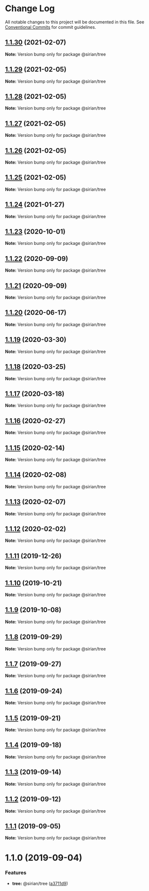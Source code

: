 # Change Log

All notable changes to this project will be documented in this file.
See [Conventional Commits](https://conventionalcommits.org) for commit guidelines.

## [1.1.30](https://github.com/sirian/js/compare/@sirian/tree@1.1.29...@sirian/tree@1.1.30) (2021-02-07)

**Note:** Version bump only for package @sirian/tree





## [1.1.29](https://github.com/sirian/js/compare/@sirian/tree@1.1.28...@sirian/tree@1.1.29) (2021-02-05)

**Note:** Version bump only for package @sirian/tree





## [1.1.28](https://github.com/sirian/js/compare/@sirian/tree@1.1.27...@sirian/tree@1.1.28) (2021-02-05)

**Note:** Version bump only for package @sirian/tree





## [1.1.27](https://github.com/sirian/js/compare/@sirian/tree@1.1.26...@sirian/tree@1.1.27) (2021-02-05)

**Note:** Version bump only for package @sirian/tree





## [1.1.26](https://github.com/sirian/js/compare/@sirian/tree@1.1.25...@sirian/tree@1.1.26) (2021-02-05)

**Note:** Version bump only for package @sirian/tree





## [1.1.25](https://github.com/sirian/js/compare/@sirian/tree@1.1.24...@sirian/tree@1.1.25) (2021-02-05)

**Note:** Version bump only for package @sirian/tree





## [1.1.24](https://github.com/sirian/js/compare/@sirian/tree@1.1.23...@sirian/tree@1.1.24) (2021-01-27)

**Note:** Version bump only for package @sirian/tree





## [1.1.23](https://github.com/sirian/js/compare/@sirian/tree@1.1.22...@sirian/tree@1.1.23) (2020-10-01)

**Note:** Version bump only for package @sirian/tree





## [1.1.22](https://github.com/sirian/js/compare/@sirian/tree@1.1.21...@sirian/tree@1.1.22) (2020-09-09)

**Note:** Version bump only for package @sirian/tree





## [1.1.21](https://github.com/sirian/js/compare/@sirian/tree@1.1.20...@sirian/tree@1.1.21) (2020-09-09)

**Note:** Version bump only for package @sirian/tree





## [1.1.20](https://github.com/sirian/js/compare/@sirian/tree@1.1.19...@sirian/tree@1.1.20) (2020-06-17)

**Note:** Version bump only for package @sirian/tree





## [1.1.19](https://github.com/sirian/js/compare/@sirian/tree@1.1.18...@sirian/tree@1.1.19) (2020-03-30)

**Note:** Version bump only for package @sirian/tree





## [1.1.18](https://github.com/sirian/js/compare/@sirian/tree@1.1.17...@sirian/tree@1.1.18) (2020-03-25)

**Note:** Version bump only for package @sirian/tree





## [1.1.17](https://github.com/sirian/js/compare/@sirian/tree@1.1.16...@sirian/tree@1.1.17) (2020-03-18)

**Note:** Version bump only for package @sirian/tree





## [1.1.16](https://github.com/sirian/js/compare/@sirian/tree@1.1.15...@sirian/tree@1.1.16) (2020-02-27)

**Note:** Version bump only for package @sirian/tree





## [1.1.15](https://github.com/sirian/js/compare/@sirian/tree@1.1.14...@sirian/tree@1.1.15) (2020-02-14)

**Note:** Version bump only for package @sirian/tree





## [1.1.14](https://github.com/sirian/js/compare/@sirian/tree@1.1.13...@sirian/tree@1.1.14) (2020-02-08)

**Note:** Version bump only for package @sirian/tree





## [1.1.13](https://github.com/sirian/js/compare/@sirian/tree@1.1.12...@sirian/tree@1.1.13) (2020-02-07)

**Note:** Version bump only for package @sirian/tree





## [1.1.12](https://github.com/sirian/js/compare/@sirian/tree@1.1.11...@sirian/tree@1.1.12) (2020-02-02)

**Note:** Version bump only for package @sirian/tree





## [1.1.11](https://github.com/sirian/js/compare/@sirian/tree@1.1.10...@sirian/tree@1.1.11) (2019-12-26)

**Note:** Version bump only for package @sirian/tree





## [1.1.10](https://github.com/sirian/js/compare/@sirian/tree@1.1.9...@sirian/tree@1.1.10) (2019-10-21)

**Note:** Version bump only for package @sirian/tree





## [1.1.9](https://github.com/sirian/js/compare/@sirian/tree@1.1.8...@sirian/tree@1.1.9) (2019-10-08)

**Note:** Version bump only for package @sirian/tree





## [1.1.8](https://github.com/sirian/js/compare/@sirian/tree@1.1.7...@sirian/tree@1.1.8) (2019-09-29)

**Note:** Version bump only for package @sirian/tree





## [1.1.7](https://github.com/sirian/js/compare/@sirian/tree@1.1.6...@sirian/tree@1.1.7) (2019-09-27)

**Note:** Version bump only for package @sirian/tree





## [1.1.6](https://github.com/sirian/js/compare/@sirian/tree@1.1.5...@sirian/tree@1.1.6) (2019-09-24)

**Note:** Version bump only for package @sirian/tree





## [1.1.5](https://github.com/sirian/js/compare/@sirian/tree@1.1.4...@sirian/tree@1.1.5) (2019-09-21)

**Note:** Version bump only for package @sirian/tree





## [1.1.4](https://github.com/sirian/js/compare/@sirian/tree@1.1.3...@sirian/tree@1.1.4) (2019-09-18)

**Note:** Version bump only for package @sirian/tree





## [1.1.3](https://github.com/sirian/js/compare/@sirian/tree@1.1.2...@sirian/tree@1.1.3) (2019-09-14)

**Note:** Version bump only for package @sirian/tree





## [1.1.2](https://github.com/sirian/js/compare/@sirian/tree@1.1.1...@sirian/tree@1.1.2) (2019-09-12)

**Note:** Version bump only for package @sirian/tree





## [1.1.1](https://github.com/sirian/js/compare/@sirian/tree@1.1.0...@sirian/tree@1.1.1) (2019-09-05)

**Note:** Version bump only for package @sirian/tree





# 1.1.0 (2019-09-04)


### Features

* **tree:** @sirian/tree ([a3711d9](https://github.com/sirian/js/commit/a3711d9))
